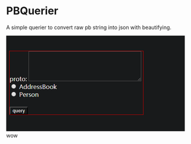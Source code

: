 # PBQuerier

A simple querier to convert raw pb string into json with beautifying.

![](./example.png)
wow
